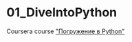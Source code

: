 # 01_DiveIntoPython
 Coursera course ["Погружение в Python"](https://www.coursera.org/learn/diving-in-python/home/welcome)
